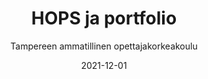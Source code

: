 ---
title: HOPS ja portfolio
subtitle: Tampereen ammatillinen opettajakorkeakoulu
layout: default
modal-id: 11
date: 2021-12-01
img: tamk.jpg
thumbnail: tamk-thumbnail.jpg
alt: image-alt
project-date: Lukuvuosi 2021-2022
client: Tampereen ammatillinen opettajakorkeakoulu
client-url: https://www.tuni.fi/fi/tule-opiskelemaan/ammatillinen-opettajankoulutus
category: Kurssit
description: 'Kurssin aikana loin tämän portfolion jota nyt katselet. Komea, eikö?'
---
